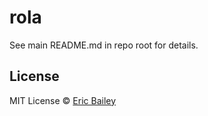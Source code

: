# rola
See main README.md in repo root for details.

## License
MIT License © [Eric Bailey](https://estrattonbailey.com)
